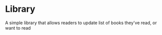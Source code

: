 # Library
A simple library that allows readers to update list of books they've read, or want to read
